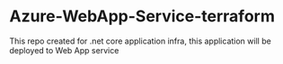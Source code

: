 # Azure-WebApp-Service-terraform
This repo created for .net core application infra, this application will be deployed to Web App service 
